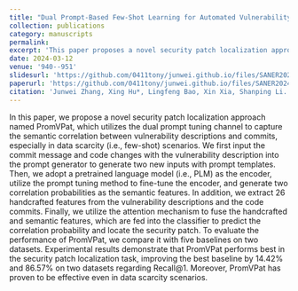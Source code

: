 ```yaml
---
title: "Dual Prompt-Based Few-Shot Learning for Automated Vulnerability Patch Localization"
collection: publications
category: manuscripts
permalink: 
excerpt: 'This paper proposes a novel security patch localization approach named PromVPat, which utilizes the dual prompt tuning channel to capture the semantic correlation between vulnerability descriptions and commits, especially in data scarcity (i.e., few-shot) scenarios.'
date: 2024-03-12
venue: '940--951'
slidesurl: 'https://github.com/0411tony/junwei.github.io/files/SANER2024.pdf'
paperurl: 'https://github.com/0411tony/junwei.github.io/files/SANER2024_PPT.pdf'
citation: 'Junwei Zhang, Xing Hu*, Lingfeng Bao, Xin Xia, Shanping Li. International Conference on Software Analysis, Evolution and Reengineering (SANER 2024). &quot; Dual Prompt-Based Few-Shot Learning for Automated Vulnerability Patch Localization &quot; <i>940--951</i>. 1(2).'
---
```


In this paper, we propose a novel security patch localization approach named PromVPat, which utilizes the dual prompt tuning channel to capture the
semantic correlation between vulnerability descriptions and commits, especially in data scarcity (i.e., few-shot) scenarios. We first input the commit message and code changes with the
vulnerability description into the prompt generator to generate two new inputs with prompt templates. Then, we adopt a pretrained language model (i.e., PLM) as the encoder, utilize the
prompt tuning method to fine-tune the encoder, and generate two correlation probabilities as the semantic features. In addition, we extract 26 handcrafted features from the vulnerability descriptions
and the code commits. Finally, we utilize the attention mechanism to fuse the handcrafted and semantic features, which are fed into the classifier to predict the correlation probability and locate
the security patch. To evaluate the performance of PromVPat, we compare it with five baselines on two datasets. Experimental results demonstrate that PromVPat performs best in the security
patch localization task, improving the best baseline by 14.42% and 86.57% on two datasets regarding Recall@1. Moreover, PromVPat has proven to be effective even in data scarcity scenarios.
